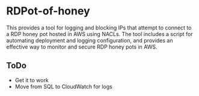 # RDPot-of-honey
This provides a tool for logging and blocking IPs that attempt to connect to a RDP honey pot hosted in AWS using NACLs. The tool includes a script for automating deployment and logging configuration, and provides an effective way to monitor and secure RDP honey pots in AWS.

## ToDo

 - Get it to work
 - Move from SQL to CloudWatch for logs
